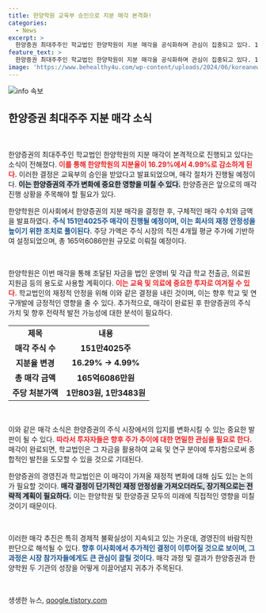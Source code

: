 ```yaml
---
title: 한양학원 교육부 승인으로 지분 매각 본격화!
categories:
  - News
excerpt: >
  한양증권 최대주주인 학교법인 한양학원이 지분 매각을 공식화하며 관심이 집중되고 있다. 16.29%에서 4.99%로 줄어드는 지분율! 매각 배경과 향후 계획은? 이번 결정이 시장에 미칠 영향은 무엇인지 궁금증을 유발한다. 클릭하여 자세히 알아보세요!
feature_text: >
  한양증권 최대주주인 학교법인 한양학원이 지분 매각을 공식화하며 관심이 집중되고 있다. 16.29%에서 4.99%로 줄어드는 지분율! 매각 배경과 향후 계획은? 이번 결정이 시장에 미칠 영향은 무엇인지 궁금증을 유발한다. 클릭하여 자세히 알아보세요!
image: 'https://www.behealthy4u.com/wp-content/uploads/2024/06/koreanews.jpg'
---
```


<p><img src="https://www.behealthy4u.com/wp-content/uploads/2024/06/koreanews.jpg" alt="info 속보" /></p>

<h2 data-ke-size="size26">한양증권 최대주주 지분 매각 소식</h2>

<p data-ke-size="size16">&nbsp;</p>

<p>한양증권의 최대주주인 학교법인 한양학원의 지분 매각이 본격적으로 진행되고 있다는 소식이 전해졌다. <b><span style="color: #ee2323;">이를 통해 한양학원의 지분율이 16.29%에서 4.99%로 감소하게 된다.</span></b> 이러한 결정은 교육부의 승인을 받았다고 발표되었으며, 매각 절차가 진행될 예정이다. <b><span style="background-color: #21538527;">이는 한양증권의 주가 변화에 중요한 영향을 미칠 수 있다.</span></b> 한양증권은 앞으로의 매각 진행 상황을 주목해야 할 필요가 있다. </p>

<p>한양학원은 이사회에서 한양증권의 지분 매각을 결정한 후, 구체적인 매각 수치와 금액을 발표하였다. <b><span style="color: #1a5490;">주식 151만4025주 매각이 진행될 예정이며, 이는 회사의 재정 안정성을 높이기 위한 조치로 풀이된다.</span></b> 주당 가액은 주식 시장의 직전 4개월 평균 주가에 기반하여 설정되었으며, 총 165억6086만원 규모로 이뤄질 예정이다. </p>

<p data-ke-size="size16">&nbsp;</p>

<p>한양학원은 이번 매각을 통해 조달된 자금을 법인 운영비 및 각급 학교 전출금, 의료원 지원금 등의 용도로 사용할 계획이다. <b><span style="color: #ee2323;">이는 교육 및 의료에 중요한 투자로 여겨질 수 있다.</span></b> 학교법인의 재정적 안정을 위해 이와 같은 결정을 내린 것이며, 이는 향후 학교 및 연구개발에 긍정적인 영향을 줄 수 있다. 추가적으로, 매각이 완료된 후 한양증권의 주식 가치 및 향후 전략적 발전 가능성에 대한 분석이 필요하다. </p>

<table style="width: 100%; border-collapse: collapse;">
<tbody>
<tr>
<td style="text-align: center; height: 17px;"><b>제목</b></td>
<td style="text-align: center; height: 17px;"><b>내용</b></td>
</tr>
<tr>
<td style="text-align: center; height: 17px;"><b>매각 주식 수</b></td>
<td style="text-align: center; height: 17px;"><b>151만4025주</b></td>
</tr>
<tr>
<td style="text-align: center; height: 17px;"><b>지분율 변경</b></td>
<td style="text-align: center; height: 17px;"><b>16.29% → 4.99%</b></td>
</tr>
<tr>
<td style="text-align: center; height: 17px;"><b>총 매각 금액</b></td>
<td style="text-align: center; height: 17px;"><b>165억6086만원</b></td>
</tr>
<tr>
<td style="text-align: center; height: 17px;"><b>주당 처분가액</b></td>
<td style="text-align: center; height: 17px;"><b>1만803원, 1만3483원</b></td>
</tr>
</tbody>
</table>

<p data-ke-size="size16">&nbsp;</p>

<p>이와 같은 매각 소식은 한양증권의 주식 시장에서의 입지를 변화시킬 수 있는 중요한 발판이 될 수 있다. <b><span style="color: #ee2323;">따라서 투자자들은 향후 주가 추이에 대한 면밀한 관심을 필요로 한다.</span></b> 매각이 완료되면, 학교법인은 그 자금을 활용하여 교육 및 연구 분야에 투자함으로써 종합적인 발전을 도모할 수 있을 것으로 기대된다. </p>

<p>한양증권의 경영진과 학교법인은 이 매각이 가져올 재정적 변화에 대해 심도 있는 논의가 필요할 것이다. <b><span style="background-color: #21538527;">매각 결정이 단기적인 재정 안정성을 가져오더라도, 장기적으로는 전략적 계획이 필요하다.</span></b> 이는 한양학원 및 한양증권 모두의 미래에 직접적인 영향을 미칠 것이기 때문이다.</p>

<p data-ke-size="size16">&nbsp;</p> 

<p>이러한 매각 추진은 특히 경제적 불확실성이 지속되고 있는 가운데, 경영진의 바람직한 판단으로 해석될 수 있다. <b><span style="color: #1a5490;">향후 이사회에서 추가적인 결정이 이루어질 것으로 보이며, 그 과정은 시장 참가자들에게도 큰 관심이 끌릴 것이다.</span></b> 매각 과정 및 결과가 한양증권과 한양학원 두 기관의 성장을 어떻게 이끌어낼지 귀추가 주목된다. </p>

<p data-ke-size="size16">&nbsp;</p>
생생한 뉴스, <a href="https://qoogle.tistory.com" rel="dofollow">qoogle.tistory.com</a>


